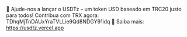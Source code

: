 🚀 Ajude-nos a lançar o USDTz – um token USD baseado em TRC20 justo para todos!
Contribua com TRX agora: TDhqMjTnDAUxYraTVLLie9Qd8NDGY91idq
🔗 Saiba mais: https://usdtz.vercel.app